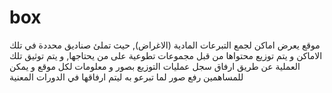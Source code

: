 # box
 موقع يعرض اماكن لجمع التبرعات المادية (الاغراض), حيث تملئ صناديق محددة في تلك الاماكن و يتم توزيع محتواها من قبل مجموعات تطوعية على من يحتاجها, و يتم توثيق تلك العملية عن طريق ارفاق سجل عمليات التوزيع بصور و معلومات لكل موقع  و يمكن للمساهمين رفع صور لما تبرعو به ليتم ارفاقها في الدورات المعنية 
